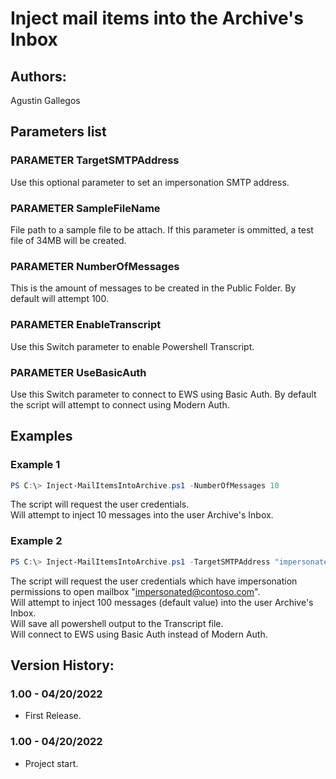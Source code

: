 ﻿# Inject mail items into the Archive's Inbox

## Authors:  
Agustin Gallegos  

## Parameters list  

### PARAMETER TargetSMTPAddress  
Use this optional parameter to set an impersonation SMTP address.  
    
### PARAMETER SampleFileName  
File path to a sample file to be attach. If this parameter is ommitted, a test file of 34MB will be created.  

### PARAMETER NumberOfMessages  
This is the amount of messages to be created in the Public Folder. By default will attempt 100.
    
### PARAMETER EnableTranscript  
Use this Switch parameter to enable Powershell Transcript.  

### PARAMETER UseBasicAuth  
Use this Switch parameter to connect to EWS using Basic Auth. By default the script will attempt to connect using Modern Auth.  


## Examples  
### Example 1  
```powershell
PS C:\> Inject-MailItemsIntoArchive.ps1 -NumberOfMessages 10
```
The script will request the user credentials.  
Will attempt to inject 10 messages into the user Archive's Inbox.  

### Example 2  
```powershell
PS C:\> Inject-MailItemsIntoArchive.ps1 -TargetSMTPAddress "impersonated@contoso.com" -EnableTranscript -UseBasicAuth
```
The script will request the user credentials which have impersonation permissions to open mailbox "impersonated@contoso.com".  
Will attempt to inject 100 messages (default value) into the user Archive's Inbox.  
Will save all powershell output to the Transcript file.  
Will connect to EWS using Basic Auth instead of Modern Auth.  

## Version History:  
### 1.00 - 04/20/2022
 - First Release.
### 1.00 - 04/20/2022
 - Project start.